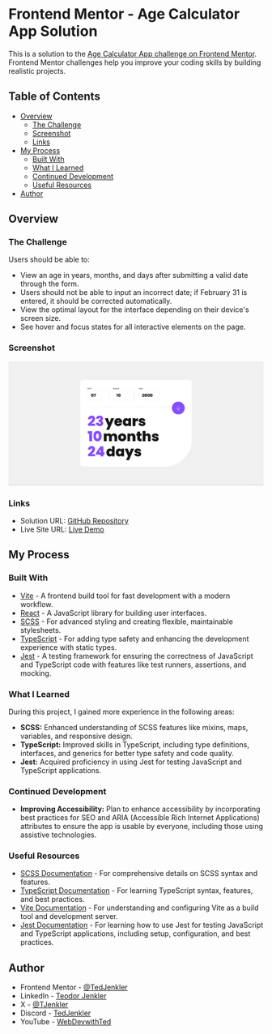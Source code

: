 # Frontend Mentor - Age Calculator App Solution

This is a solution to the [Age Calculator App challenge on Frontend Mentor](https://www.frontendmentor.io/challenges/age-calculator-app-dF9DFFpj-Q). Frontend Mentor challenges help you improve your coding skills by building realistic projects.

## Table of Contents

- [Overview](#overview)
  - [The Challenge](#the-challenge)
  - [Screenshot](#screenshot)
  - [Links](#links)
- [My Process](#my-process)
  - [Built With](#built-with)
  - [What I Learned](#what-i-learned)
  - [Continued Development](#continued-development)
  - [Useful Resources](#useful-resources)
- [Author](#author)

## Overview

### The Challenge

Users should be able to:

- View an age in years, months, and days after submitting a valid date through the form.
- Users should not be able to input an incorrect date; if February 31 is entered, it should be corrected automatically.
- View the optimal layout for the interface depending on their device's screen size.
- See hover and focus states for all interactive elements on the page.

### Screenshot

![Screenshot of the Age Calculator App](./screenshot.png)

### Links

- Solution URL: [GitHub Repository](https://github.com/TedJenkler/Age-calculator-typescript-scss-jest)
- Live Site URL: [Live Demo](https://age-calculator-typescript-scss-jest.netlify.app/)

## My Process

### Built With

- [Vite](https://vitejs.dev/) - A frontend build tool for fast development with a modern workflow.
- [React](https://reactjs.org/) - A JavaScript library for building user interfaces.
- [SCSS](https://sass-lang.com/documentation) - For advanced styling and creating flexible, maintainable stylesheets.
- [TypeScript](https://www.typescriptlang.org/docs) - For adding type safety and enhancing the development experience with static types.
- [Jest](https://jestjs.io/docs) - A testing framework for ensuring the correctness of JavaScript and TypeScript code with features like test runners, assertions, and mocking.

### What I Learned

During this project, I gained more experience in the following areas:

- **SCSS:** Enhanced understanding of SCSS features like mixins, maps, variables, and responsive design.
- **TypeScript:** Improved skills in TypeScript, including type definitions, interfaces, and generics for better type safety and code quality.
- **Jest:** Acquired proficiency in using Jest for testing JavaScript and TypeScript applications.

### Continued Development

- **Improving Accessibility:** Plan to enhance accessibility by incorporating best practices for SEO and ARIA (Accessible Rich Internet Applications) attributes to ensure the app is usable by everyone, including those using assistive technologies.

### Useful Resources

- [SCSS Documentation](https://sass-lang.com/documentation) - For comprehensive details on SCSS syntax and features.
- [TypeScript Documentation](https://www.typescriptlang.org/docs) - For learning TypeScript syntax, features, and best practices.
- [Vite Documentation](https://vitejs.dev/) - For understanding and configuring Vite as a build tool and development server.
- [Jest Documentation](https://jestjs.io/docs) - For learning how to use Jest for testing JavaScript and TypeScript applications, including setup, configuration, and best practices.

## Author

- Frontend Mentor - [@TedJenkler](https://www.frontendmentor.io/profile/TedJenkler)
- LinkedIn - [Teodor Jenkler](https://www.linkedin.com/in/tedjenklerwebdeveloper/)
- X - [@TJenkler](https://x.com/TJenkler)
- Discord - [TedJenkler](https://discord.com/users/TedJenkler)
- YouTube - [WebDevwithTed](https://www.youtube.com/@WebDevwithTed)